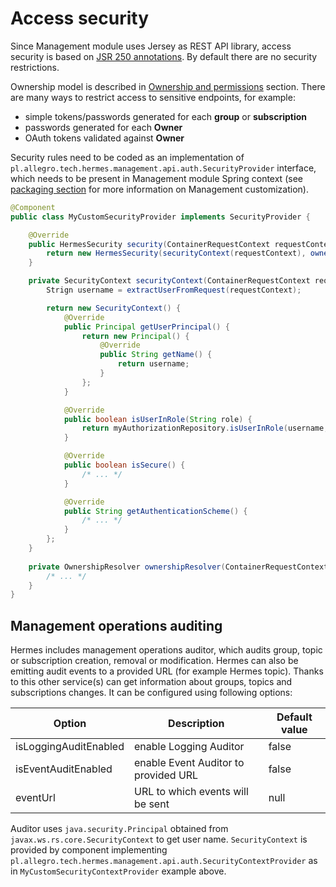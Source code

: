 # Access security

Since Management module uses Jersey as REST API library, access security is based on
[JSR 250 annotations](https://jcp.org/en/jsr/detail?id=250). By default there are no security restrictions.

Ownership model is described in [Ownership and permissions](/user/permissions) section. There are many ways to restrict
access to sensitive endpoints, for example:

* simple tokens/passwords generated for each **group** or **subscription**
* passwords generated for each **Owner**
* OAuth tokens validated against **Owner**

Security rules need to be coded as an implementation of `pl.allegro.tech.hermes.management.api.auth.SecurityProvider`
interface, which needs to be present in Management module Spring context (see
[packaging section](/deployment/packaging#management) for more information on Management customization).

```java
@Component
public class MyCustomSecurityProvider implements SecurityProvider {

    @Override
    public HermesSecurity security(ContainerRequestContext requestContext) {
        return new HermesSecurity(securityContext(requestContext), ownershipResolver(requestContext));
    }

    private SecurityContext securityContext(ContainerRequestContext requestContext) {
        Strign username = extractUserFromRequest(requestContext);

        return new SecurityContext() {
            @Override
            public Principal getUserPrincipal() {
                return new Principal() {
                    @Override
                    public String getName() {
                        return username;
                    }
                };
            }

            @Override
            public boolean isUserInRole(String role) {
                return myAuthorizationRepository.isUserInRole(username, role);
            }

            @Override
            public boolean isSecure() {
                /* ... */
            }

            @Override
            public String getAuthenticationScheme() {
                /* ... */
            }
        };
    }
    
    private OwnershipResolver ownershipResolver(ContainerRequestContext requestContext) {
        /* ... */
    }
}
```


## Management operations auditing

Hermes includes management operations auditor, which audits group, topic or subscription creation, removal or modification.
Hermes can also be emitting audit events to a provided URL (for example Hermes topic). 
Thanks to this other service(s) can get information about groups, topics and subscriptions changes.
It can be configured using following options:


Option                    | Description                            | Default value
------------------------- | -------------------------------------- | -------------
isLoggingAuditEnabled     | enable Logging Auditor                 | false
isEventAuditEnabled       | enable Event Auditor to provided URL   | false
eventUrl                  | URL to which events will be sent       | null



Auditor uses `java.security.Principal` obtained from `javax.ws.rs.core.SecurityContext` to get user name. 
`SecurityContext` is provided by component implementing `pl.allegro.tech.hermes.management.api.auth.SecurityContextProvider` as in `MyCustomSecurityContextProvider` example above.